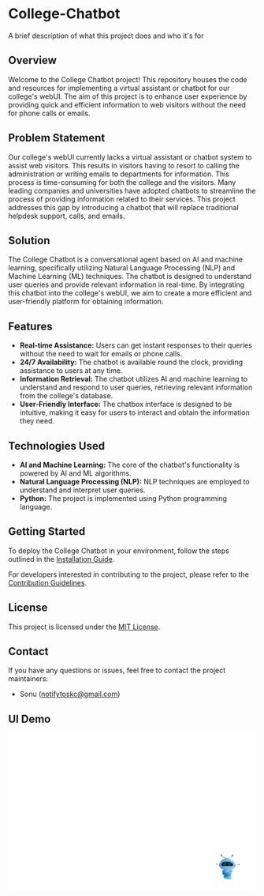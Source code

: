 
# College-Chatbot

A brief description of what this project does and who it's for

## Overview

Welcome to the College Chatbot project! This repository houses the code and resources for implementing a virtual assistant or chatbot for our college's webUI. The aim of this project is to enhance user experience by providing quick and efficient information to web visitors without the need for phone calls or emails.

## Problem Statement

Our college's webUI currently lacks a virtual assistant or chatbot system to assist web visitors. This results in visitors having to resort to calling the administration or writing emails to departments for information. This process is time-consuming for both the college and the visitors. Many leading companies and universities have adopted chatbots to streamline the process of providing information related to their services. This project addresses this gap by introducing a chatbot that will replace traditional helpdesk support, calls, and emails.

## Solution

The College Chatbot is a conversational agent based on AI and machine learning, specifically utilizing Natural Language Processing (NLP) and Machine Learning (ML) techniques. The chatbot is designed to understand user queries and provide relevant information in real-time. By integrating this chatbot into the college's webUI, we aim to create a more efficient and user-friendly platform for obtaining information.

## Features

- **Real-time Assistance:** Users can get instant responses to their queries without the need to wait for emails or phone calls.
- **24/7 Availability:** The chatbot is available round the clock, providing assistance to users at any time.
- **Information Retrieval:** The chatbot utilizes AI and machine learning to understand and respond to user queries, retrieving relevant information from the college's database.
- **User-Friendly Interface:** The chatbox interface is designed to be intuitive, making it easy for users to interact and obtain the information they need.

## Technologies Used

- **AI and Machine Learning:** The core of the chatbot's functionality is powered by AI and ML algorithms.
- **Natural Language Processing (NLP):** NLP techniques are employed to understand and interpret user queries.
- **Python:** The project is implemented using Python programming language.

## Getting Started

To deploy the College Chatbot in your environment, follow the steps outlined in the [Installation Guide](docs/INSTALLATION.md).

For developers interested in contributing to the project, please refer to the [Contribution Guidelines](CONTRIBUTING.md).

## License

This project is licensed under the [MIT License](LICENSE).

## Contact

If you have any questions or issues, feel free to contact the project maintainers:

- Sonu (notifytoskc@gmail.com)

## UI Demo

![UI](./1.png)